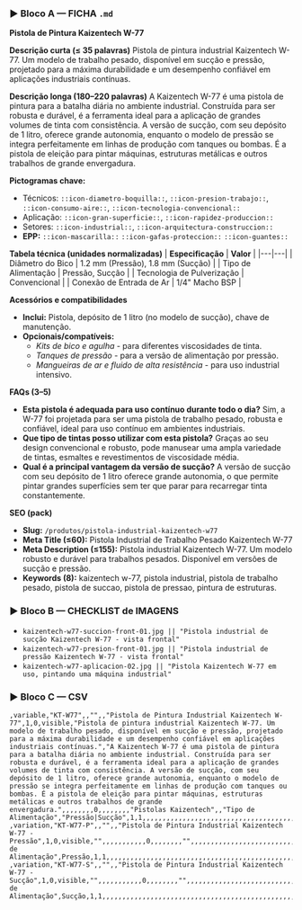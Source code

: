 ### ▶ Bloco A — FICHA `.md`
**Pistola de Pintura Kaizentech W-77**

**Descrição curta (≤ 35 palavras)**
Pistola de pintura industrial Kaizentech W-77. Um modelo de trabalho pesado, disponível em sucção e pressão, projetado para a máxima durabilidade e um desempenho confiável em aplicações industriais contínuas.

**Descrição longa (180–220 palavras)**
A Kaizentech W-77 é uma pistola de pintura para a batalha diária no ambiente industrial. Construída para ser robusta e durável, é a ferramenta ideal para a aplicação de grandes volumes de tinta com consistência. A versão de sucção, com seu depósito de 1 litro, oferece grande autonomia, enquanto o modelo de pressão se integra perfeitamente em linhas de produção com tanques ou bombas. É a pistola de eleição para pintar máquinas, estruturas metálicas e outros trabalhos de grande envergadura.

**Pictogramas chave:**
- Técnicos: `::icon-diametro-boquilla::`, `::icon-presion-trabajo::`, `::icon-consumo-aire::`, `::icon-tecnologia-convencional::`
- Aplicação: `::icon-gran-superficie::`, `::icon-rapidez-produccion::`
- Setores: `::icon-industrial::`, `::icon-arquitectura-construccion::`
- **EPP:** `::icon-mascarilla::` `::icon-gafas-proteccion::` `::icon-guantes::`

**Tabela técnica (unidades normalizadas)**
| **Especificação** | **Valor** |
|---|---|
| Diâmetro do Bico | 1.2 mm (Pressão), 1.8 mm (Sucção) |
| Tipo de Alimentação | Pressão, Sucção |
| Tecnologia de Pulverização | Convencional |
| Conexão de Entrada de Ar | 1/4" Macho BSP |

**Acessórios e compatibilidades**
- **Inclui:** Pistola, depósito de 1 litro (no modelo de sucção), chave de manutenção.
- **Opcionais/compatíveis:**
  - *Kits de bico e agulha* - para diferentes viscosidades de tinta.
  - *Tanques de pressão* - para a versão de alimentação por pressão.
  - *Mangueiras de ar e fluido de alta resistência* - para uso industrial intensivo.

**FAQs (3–5)**
- **Esta pistola é adequada para uso contínuo durante todo o dia?** Sim, a W-77 foi projetada para ser uma pistola de trabalho pesado, robusta e confiável, ideal para uso contínuo em ambientes industriais.
- **Que tipo de tintas posso utilizar com esta pistola?** Graças ao seu design convencional e robusto, pode manusear uma ampla variedade de tintas, esmaltes e revestimentos de viscosidade média.
- **Qual é a principal vantagem da versão de sucção?** A versão de sucção com seu depósito de 1 litro oferece grande autonomia, o que permite pintar grandes superfícies sem ter que parar para recarregar tinta constantemente.

**SEO (pack)**
- **Slug:** `/produtos/pistola-industrial-kaizentech-w77`
- **Meta Title (≤60):** Pistola Industrial de Trabalho Pesado Kaizentech W-77
- **Meta Description (≤155):** Pistola industrial Kaizentech W-77. Um modelo robusto e durável para trabalhos pesados. Disponível em versões de sucção e pressão.
- **Keywords (8):** kaizentech w-77, pistola industrial, pistola de trabalho pesado, pistola de succao, pistola de pressao, pintura de estruturas.

### ▶ Bloco B — CHECKLIST de IMAGENS
- `kaizentech-w77-succion-front-01.jpg || "Pistola industrial de sucção Kaizentech W-77 - vista frontal"`
- `kaizentech-w77-presion-front-01.jpg || "Pistola industrial de pressão Kaizentech W-77 - vista frontal"`
- `kaizentech-w77-aplicacion-02.jpg || "Pistola Kaizentech W-77 em uso, pintando uma máquina industrial"`

### ▶ Bloco C — CSV
```csv
,variable,"KT-W77",,"",,"Pistola de Pintura Industrial Kaizentech W-77",1,0,visible,"Pistola de pintura industrial Kaizentech W-77. Um modelo de trabalho pesado, disponível em sucção e pressão, projetado para a máxima durabilidade e um desempenho confiável em aplicações industriais contínuas.","A Kaizentech W-77 é uma pistola de pintura para a batalha diária no ambiente industrial. Construída para ser robusta e durável, é a ferramenta ideal para a aplicação de grandes volumes de tinta com consistência. A versão de sucção, com seu depósito de 1 litro, oferece grande autonomia, enquanto o modelo de pressão se integra perfeitamente em linhas de produção com tanques ou bombas. É a pistola de eleição para pintar máquinas, estruturas metálicas e outros trabalhos de grande envergadura.",,,,,,,,0,,,,,,,,"Pistolas Kaizentech",,"Tipo de Alimentação","Pressão|Sucção",1,1,,,,,,,,,,,,,,,,,,,,,,,,,,,,,,,,,,,,,,,,,,,,,,,,,,,,
,variation,"KT-W77-P",,"",,"Pistola de Pintura Industrial Kaizentech W-77 - Pressão",1,0,visible,"",,,,,,,,,,,0,,,,,,,,"",,,,,,,,,,,,,,,,,,,,,,,,,,,,,,,,,,,,,,,,,,,,,,,,,,"Tipo de Alimentação",Pressão,1,1,,,,,,,,,,,,,,,,,,,,,,,,,,,,,,,,,,,,,,,,,,,,,,,,,,,,
,variation,"KT-W77-S",,"",,"Pistola de Pintura Industrial Kaizentech W-77 - Sucção",1,0,visible,"",,,,,,,,,,,0,,,,,,,,"",,,,,,,,,,,,,,,,,,,,,,,,,,,,,,,,,,,,,,,,,,,,,,,,,,"Tipo de Alimentação",Sucção,1,1,,,,,,,,,,,,,,,,,,,,,,,,,,,,,,,,,,,,,,,,,,,,,,,,,,,,
```